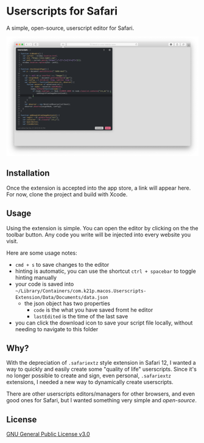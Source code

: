 # Userscripts for Safari

A simple, open-source, userscript editor for Safari.

![Userscripts for Safari](/etc/screenshot-large.png)

## Installation

Once the extension is accepted into the app store, a link will appear here. For now, clone the project and build with Xcode.

## Usage

Using the extension is simple. You can open the editor by clicking on the the toolbar button. Any code you write will be injected into every website you visit.

Here are some usage notes:

- `cmd + s` to save changes to the editor
- hinting is automatic, you can use the shortcut `ctrl + spacebar` to toggle hinting manually
- your code is saved into `~/Library/Containers/com.k21p.macos.Userscripts-Extension/Data/Documents/data.json`
    - the json object has two properties
        - `code` is the what you have saved fromt he editor
        - `lastEdited` is the time of the last save
- you can click the download icon to save your script file locally, without needing to navigate to this folder

## Why?

With the depreciation of `.safariextz` style extension in Safari 12, I wanted a way to quickly and easily create some "quality of life" userscripts. Since it's no longer possible to create and sign, even personal, `.safariextz` extensions, I needed a new way to dynamically create userscripts.

There are other userscripts editors/managers for other browsers, and even good ones for Safari, but I wanted something very simple and *open-source*.

## License 

[GNU General Public License v3.0](/LICENSE)



